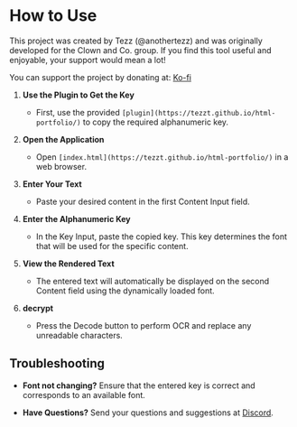 # How to Use 

This project was created by Tezz (@anothertezz) and was originally developed for the Clown and Co. group. If you find this tool useful and enjoyable, your support would mean a lot!

You can support the project by donating at: [Ko-fi](https://ko-fi.com/anothertezz)


1. **Use the Plugin to Get the Key**
   - First, use the provided `[plugin](https://tezzt.github.io/html-portfolio/)` to copy the required alphanumeric key.

2. **Open the Application**
   - Open `[index.html](https://tezzt.github.io/html-portfolio/)` in a web browser.

3. **Enter Your Text**
   - Paste your desired content in the first Content Input field.

4. **Enter the Alphanumeric Key**
   - In the Key Input, paste the copied key. This key determines the font that will be used for the specific content.

5. **View the Rendered Text**
   - The entered text will automatically be displayed on the second Content field using the dynamically loaded font.

6. **decrypt**
   - Press the Decode button to perform OCR and replace any unreadable characters.


## Troubleshooting

- **Font not changing?** Ensure that the entered key is correct and corresponds to an available font.

- **Have Questions?** Send your questions and suggestions at [Discord](https://discord.gg/y59JxZjX2u).
